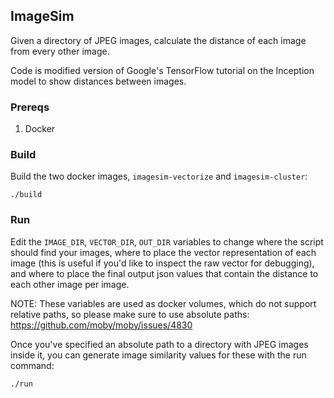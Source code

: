 
## ImageSim

Given a directory of JPEG images, calculate the distance of each image from every other image.

Code is modified version of Google's TensorFlow tutorial on the Inception model to show distances between images.

### Prereqs

1. Docker

### Build

Build the two docker images, `imagesim-vectorize` and `imagesim-cluster`:

```
./build
```

### Run

Edit the `IMAGE_DIR`, `VECTOR_DIR`, `OUT_DIR` variables to change where the script should find your images, where to place the vector representation of each image (this is useful if you'd like to inspect the raw vector for debugging), and where to place the final output json values that contain the distance to each other image per image.

NOTE: These variables are used as docker volumes, which do not support relative paths, so please make sure to use absolute paths: https://github.com/moby/moby/issues/4830

Once you've specified an absolute path to a directory with JPEG images inside it, you can generate image similarity values for these with the run command:

```
./run
```
